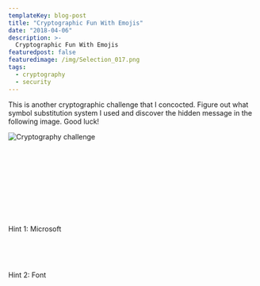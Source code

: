 ```yaml
---
templateKey: blog-post
title: "Cryptographic Fun With Emojis"
date: "2018-04-06"
description: >-
  Cryptographic Fun With Emojis
featuredpost: false
featuredimage: /img/Selection_017.png
tags:
  - cryptography
  - security
---
```


This is another cryptographic challenge that I concocted. Figure out what symbol substitution system I used and discover the hidden message in the following image. Good luck!

![Cryptography challenge](https://stefantesoi.com/wp-content/uploads/2018/04/Selection_017.png)

 

 

 

 

 

Hint 1: Microsoft

 

 

Hint 2: Font
